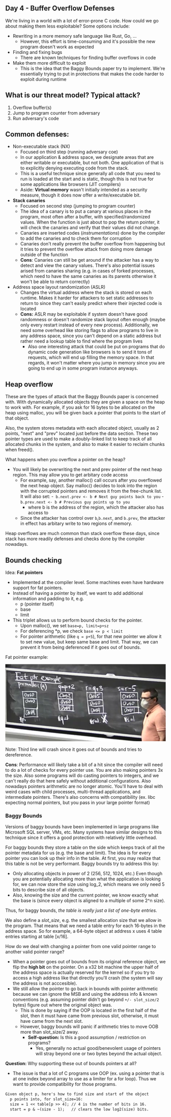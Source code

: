 ## Day 4 - Buffer Overflow Defenses

We're living in a world with a lot of error-prone C code. How could we go about making them less exploitable? Some options include:

- Rewriting in a more memory safe language like Rust, Go, ...
  - However, this effort is time-consuming and it's possible the new program doesn't work as expected
- Finding and fixing bugs
  - There are known techniques for finding buffer overflows in code
- Make them more difficult to exploit
  - This is the idea that the Baggy Bounds paper try to implement. We're essentially trying to put in protections that makes the code harder to exploit during runtime

## What is our threat model? Typical attack?

1. Overflow buffer(s)
2. Jump to program counter from adversary
3. Run adversary's code
  
## Common defenses:

* Non-executable stack (NX)
  * Focused on third step (running adversary coe)
  * In our application & address space, we designate areas that are either writable or executable, but not both. One application of that is to explicitly denying executing code from the stack.
  * This is a useful technique since generally all code that you need to run is loaded at the start and is static, though this is not true for some applications like browsers (JIT compilers)
  * Aside: **Virtual memory** wasn't initially intended as a security measure, though it does now offer a write/executable bit.
* **Stack canaries**
  * Focused on second step (jumping to program counter)
  * The idea of a canary is to put a canary at various places in the program, most often after a buffer, with specified/randomized values. When the function is just about to pop the return pointer, it will check the canaries and verify that their values did not change.
  * Canaries are inserted codes (*instrumentations*) done by the compiler to add the canaries and to check them for corruption
  * Canaries don't really prevent the buffer overflow from happening but it tries to prevent the overflow attack from doing more damage outside of the function
  * **Cons**: Canaries can still be get around if the attacker has a way to detect and view the canary values. There's also potential issues arised from canaries sharing (e.g. in cases of forked processes, which need to have the same canaries as its parents otherwise it won't be able to return correctly)
* Address space layout randomization (ASLR)
  * Changes the virtual address where the stack is stored on each runtime. Makes it harder for attackers to set static addresses to return to since they can't easily predict where their injected code is located 
  * **Cons:** ASLR may be exploitable if system doesn't have good randomness or doesn't randomize stack layout often enough (maybe only every restart instead of every new process). Additionally, we need some overhead like storing flags to allow programs to live in any address space, since you can't depend on a static address but rather need a lookup table to find where the program lives
    * Also one interesting attack that could be put on programs that do dynamic code generation like browsers is to send it tons of requests, which will end up filling the memory space. In that regards, it won't matter where you jump in memory since you are going to end up in some program instance anyways.

## Heap overflow

These are the types of attack that the Baggy Bounds paper is concerned with. With dynamically allocated objects they are given a space on the heap to work with. For example, if you ask for 16 bytes to be allocated on the heap using malloc, you will be given back a pointer that points to the start of that object.

Also, the system stores metadata with each allocated object, usually as 2 points, "next" and "prev" located just before the data section. These two pointer types are used to make a doubly-linked list to keep track of all allocated chunks in the system, and also to make it easier to reclaim chunks when freed().

What happens when you overflow a pointer on the heap?

- You will likely be overwriting the next and prev pointer of the next heap region. This may allow you to get arbitary code access
  - For example, say, another malloc() call occurs after you overflowed the next heap object. Say malloc() decides to look into the region with the corrupted pointers and removes it from the free-chunk list. It will also set:
    -` b.next.prev <- b # Next guy points back to you`
    -` b.prev.next <- b # Previous guy points up to you`
    - where b is the address of the region, which the attacker also has access to
  - Since the attacker has control over `b`,`b.next`, and `b.prev`, the attacker in effect has arbitary write to two regions of memory.

Heap overflows are much common than stack overflow these days, since stack has more readily defenses and checks done by the compiler nowadays.

## Bounds checking

Idea: **Fat pointers**
 - Implemented at the compiler level. Some machines even have hardware support for fat pointers.
 - Instead of having a pointer by itself, we want to add additional information and padding to it, e.g. 
   - p (pointer itself)
   - base 
   - limit
 - This triplet allows us to perform bound checks for the pointer.
   - Upon malloc(), we set `base=p, limit=p+sz`
   - For deferencing *p, we check `base <= p < limit`
   - For pointer arithmetic (like `q = p+5`), for that new pointer we allow it to set new value, but keep same base and limit. That way, we can prevent it from being deferenced if it goes out of bounds.

Fat pointer example:

![Fat Pointer](Pictures/day_4_fat_ptr.png)

Note: Third line will crash since it goes out of bounds and tries to dereference.

**Cons**: Performance will likely take a bit of a hit since the compiler will need to do a lot of checks for every pointer use. You are also making pointers 3x the size. Also some programs will do casting pointers to integers, and we can't really do that here safely without additional configurations. Also nowadays pointers arithmetic are no longer atomic. You'll have to deal with weird cases with child processes, multi-thread applications, and intermediate pointers. There's also concerns with compatibility (ex. libc expecting normal pointers, but you pass in your large pointer format)

### Baggy Bounds

Versions of baggy bounds have been implemented in large programs like Microsoft SQL server, VMs, etc. Many systems have similar designs to this technique since it offers a good protection with relatively little overhead.

For baggy bounds they store a table on the side which keeps track of all the pointer metadata for us (e.g. the base and limit). The idea is for every pointer you can look up their info in the table. At first, you may realize that this table is not be very performant. Baggy bounds try to address this by:
 -  Only allocating objects in power of 2 (256, 512, 1024, etc.) Even though you are potentially allocating more than what the application is looking for, we can now store the size using log_2, which means we only need 5 bits to describe size of all objects.
 -  Also, knowing the size and the current pointer, we know exactly what the base is (since every object is aligned to a multiple of some 2^n size).

Thus, for baggy bounds, *the table is really just a list of one-byte entries.*

We also define a *slot_size*, e.g. the smallest allocation size that we allow in the program. That means that we need a table entry for each 16-bytes in the address space. So for example, a 64-byte object at address x uses 4 table entries starting at table [x/16].

How do we deal with changing a pointer from one valid pointer range to another valid pointer range?
- When a pointer goes out of bounds from its original reference object, we flip the **high bit** on the pointer. On a x32 bit machine the upper half of the address space is actually reserved for the kernel so if you try to access a high address like that directly you'll crash (the system will say the address is not acccesible).
- We still allow the pointer to go back in bounds with pointer arithmetic because we can ignore the MSB and using the address info & known conventions (e.g. assuming pointer didn't go beyond `+/- slot_size/2` bytes) figure out where the original object was. 
  - This is done by saying if the OOP is located in the first half of the slot, then it must have came from previous slot, otherwise, it must have came from the next slot.
  - However, baggy bounds will panic if arithmetic tries to move OOB more than slot_size/2 away.
    - **Self-question:** Is this a good assumption / restriction on programs?
      - Yes, generally no actual good/benevolent usage of pointers will stray beyond one or two bytes beyond the actual object.
  
**Question:** Why supporting these out of bounds pointers at all?
- The issue is that a lot of C programs use OOP (ex. using a pointer that is at one index beyond array to use as a limiter for a for loop). Thus we want to provide compatibility for those programs.
    
~~~text
Given object p, here's how to find size and start of the object
  p points into, for slot_size=16:
  size = 1 << table[p >> 4]; // 4 is the number of bits in 16.
  start = p & ~(size - 1);   // clears the low log2(size) bits.
~~~